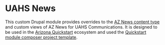 # UAHS News

This custom Drupal module provides overrides to the [AZ News content type](https://github.com/az-digital/az_quickstart/tree/main/modules/custom/az_news) and custom views of
AZ News for UAHS Communications. It is designed to be used in the [Arizona Quickstart](https://github.com/az-digital/az_quickstart) ecosystem
and used the [Quickstart module composer project template](https://github.com/az-digital/azqs_module_project).